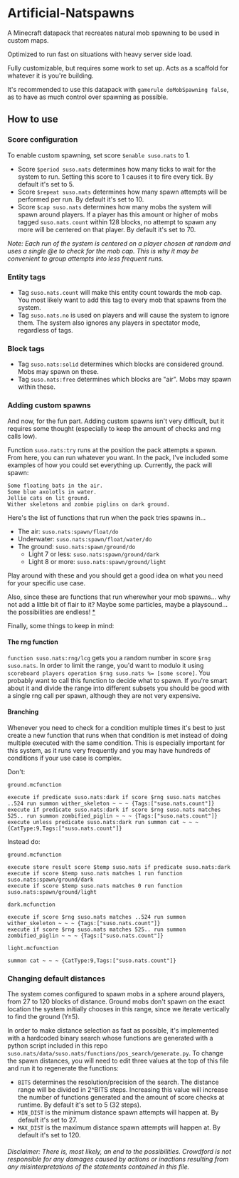 # Artificial-Natspawns
A Minecraft datapack that recreates natural mob spawning to be used in custom maps.

Optimized to run fast on situations with heavy server side load.

Fully customizable, but requires some work to set up. Acts as a scaffold for whatever it is you're building.

It's recommended to use this datapack with `gamerule doMobSpawning false`, as to have as much control over spawning as possible.

## How to use
### Score configuration
To enable custom spawning, set score `$enable suso.nats` to 1.

- Score `$period suso.nats` determines how many ticks to wait for the system to run. Setting this score to 1 causes it to fire every tick. By default it's set to 5.
- Score `$repeat suso.nats` determines how many spawn attempts will be performed per run. By default it's set to 10.
- Score `$cap suso.nats` determines how many mobs the system will spawn around players. If a player has this amount or higher of mobs tagged `suso.nats.count` within 128 blocks, no attempt to spawn any more will be centered on that player. By default it's set to 70.

*Note: Each run of the system is centered on a player chosen at random and uses a single @e to check for the mob cap. This is why it may be convenient to group attempts into less frequent runs.*

### Entity tags
- Tag `suso.nats.count` will make this entity count towards the mob cap. You most likely want to add this tag to every mob that spawns from the system.
- Tag `suso.nats.no` is used on players and will cause the system to ignore them. The system also ignores any players in spectator mode, regardless of tags.

### Block tags
- Tag `suso.nats:solid` determines which blocks are considered ground. Mobs may spawn on these.
- Tag `suso.nats:free` determines which blocks are "air". Mobs may spawn within these.

### Adding custom spawns
And now, for the fun part. Adding custom spawns isn't very difficult, but it requires some thought (especially to keep the amount of checks and rng calls low).

Function `suso.nats:try` runs at the position the pack attempts a spawn. From here, you can run whatever you want. In the pack, I've included some examples of how you could set everything up. Currently, the pack will spawn:

```
Some floating bats in the air.
Some blue axolotls in water.
Jellie cats on lit ground.
Wither skeletons and zombie piglins on dark ground.
```

Here's the list of functions that run when the pack tries spawns in...
- The air: `suso.nats:spawn/float/do`
- Underwater: `suso.nats:spawn/float/water/do`
- The ground: `suso.nats:spawn/ground/do`
  - Light 7 or less: `suso.nats:spawn/ground/dark`
  - Light 8 or more: `suso.nats:spawn/ground/light`

Play around with these and you should get a good idea on what you need for your specific use case.

Also, since these are functions that run wherewher your mob spawns... why not add a little bit of flair to it? Maybe some particles, maybe a playsound... the possibilities are endless! [* ](#disclaimer-there-is-most-likely-an-end-to-the-possibilities-crowdford-is-not-responsible-for-any-damages-caused-by-actions-or-inactions-resulting-from-any-misinterpretations-of-the-statements-contained-in-this-file)

Finally, some things to keep in mind:

#### The rng function
`function suso.nats:rng/lcg` gets you a random number in score `$rng suso.nats`. In order to limit the range, you'd want to modulo it using `scoreboard players operation $rng suso.nats %= [some score]`. You probably want to call this function to decide what to spawn. If you're smart about it and divide the range into different subsets you should be good with a single rng call per spawn, although they are not very expensive.

#### Branching
Whenever you need to check for a condition multiple times it's best to just create a new function that runs when that condition is met instead of doing multiple executed with the same condition. This is especially important for this system, as it runs very frequently and you may have hundreds of conditions if your use case is complex.

Don't:

`ground.mcfunction`
```mcfunction
execute if predicate suso.nats:dark if score $rng suso.nats matches ..524 run summon wither_skeleton ~ ~ ~ {Tags:["suso.nats.count"]}
execute if predicate suso.nats:dark if score $rng suso.nats matches 525.. run summon zombified_piglin ~ ~ ~ {Tags:["suso.nats.count"]}
execute unless predicate suso.nats:dark run summon cat ~ ~ ~ {CatType:9,Tags:["suso.nats.count"]}
```

Instead do:

`ground.mcfunction`
```mcfunction
execute store result score $temp suso.nats if predicate suso.nats:dark
execute if score $temp suso.nats matches 1 run function suso.nats:spawn/ground/dark
execute if score $temp suso.nats matches 0 run function suso.nats:spawn/ground/light
```
`dark.mcfunction`
```mcfunction
execute if score $rng suso.nats matches ..524 run summon wither_skeleton ~ ~ ~ {Tags:["suso.nats.count"]}
execute if score $rng suso.nats matches 525.. run summon zombified_piglin ~ ~ ~ {Tags:["suso.nats.count"]}
```
`light.mcfunction`
```mcfunction
summon cat ~ ~ ~ {CatType:9,Tags:["suso.nats.count"]}
```

### Changing default distances
The system comes configured to spawn mobs in a sphere around players, from 27 to 120 blocks of distance. Ground mobs don't spawn on the exact location the system initially chooses in this range, since we iterate vertically to find the ground (Y±5).

In order to make distance selection as fast as possible, it's implemented with a hardcoded binary search whose functions are generated with a python script included in this repo `suso.nats/data/suso.nats/functions/pos_search/generate.py`. To change the spawn distances, you will need to edit three values at the top of this file and run it to regenerate the functions:
- `BITS` determines the resolution/precision of the search. The distance range will be divided in 2^BITS steps. Increasing this value will increase the number of functions generated and the amount of score checks at runtime. By default it's set to 5 (32 steps).
- `MIN_DIST` is the minimum distance spawn attempts will happen at. By default it's set to 27.
- `MAX_DIST` is the maximum distance spawn attempts will happen at. By default it's set to 120.


###### Disclaimer: There is, most likely, an end to the possibilities. Crowdford is not responsible for any damages caused by actions or inactions resulting from any misinterpretations of the statements contained in this file.
